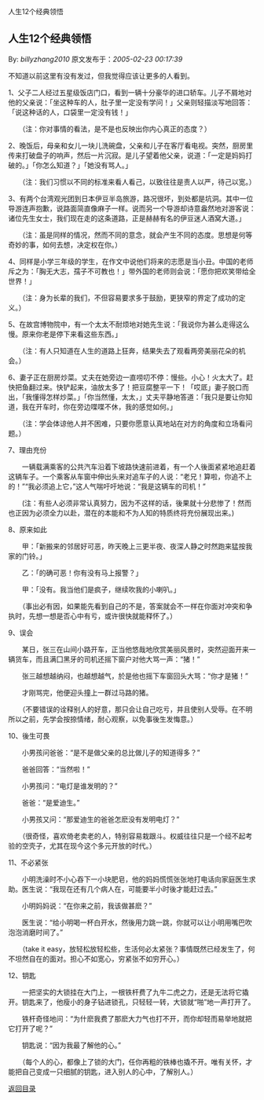 人生12个经典领悟
## 人生12个经典领悟

By: *billyzhang2010* 原文发布于：*2005-02-23 00:17:39*

 

不知道以前这里有没有发过，但我觉得应该让更多的人看到。

 

1、父子二人经过五星级饭店门口，看到一辆十分豪华的进口轿车。儿子不屑地对他的父亲说：「坐这种车的人，肚子里一定没有学问！」父亲则轻描淡写地回答：「说这种话的人，口袋里一定没有钱！」

　　（注：你对事情的看法，是不是也反映出你内心真正的态度？）

2、晚饭后，母亲和女儿一块儿洗碗盘，父亲和儿子在客厅看电视。突然，厨房里传来打破盘子的响声，然后一片沉寂。是儿子望着他父亲，说道：「一定是妈妈打破的。」「你怎么知道？」「她没有骂人。」

　　（注：我们习惯以不同的标准来看人看己，以致往往是责人以严，待己以宽。）

3、有两个台湾观光团到日本伊豆半岛旅游，路况很坏，到处都是坑洞。其中一位导游连声抱歉，说路面简直像麻子一样。说而另一个导游却诗意盎然地对游客说：诸位先生女士，我们现在走的这条道路，正是赫赫有名的伊豆迷人酒窝大道。」

　　（注：虽是同样的情况，然而不同的意念，就会产生不同的态度。思想是何等奇妙的事，如何去想，决定权在你。）

4、同样是小学三年级的学生，在作文中说他们将来的志愿是当小丑。中国的老师斥之为：「胸无大志，孺子不可教也！」带外国的老师则会说：「愿你把欢笑带给全世界！」

　　（注：身为长辈的我们，不但容易要求多于鼓励，更狭窄的界定了成功的定义。）

5、在故宫博物院中，有一个太太不耐烦地对她先生说：「我说你为甚么走得这么慢。原来你老是停下来看这些东西。」

　　（注：有人只知道在人生的道路上狂奔，结果失去了观看两旁美丽花朵的机会。）

6、妻子正在厨房炒菜。丈夫在她旁边一直唠叨不停：慢些。小心！火太大了。赶快把鱼翻过来。快铲起来，油放太多了！把豆腐整平一下！「哎厎」妻子脱口而出，「我懂得怎样炒菜。」「你当然懂，太太，」丈夫平静地答道：「我只是要让你知道，我在开车时，你在旁边喋喋不休，我的感觉如何。」

　　（注：学会体谅他人并不困难，只要你愿意认真地站在对方的角度和立场看问题。）

7、理由充份

　　一辆载满乘客的公共汽车沿着下坡路快速前进着，有一个人後面紧紧地追赶着这辆车子。一个乘客从车窗中伸出头来对追车子的人说：“老兄！算啦，你追不上的！”“我必须追上它，”这人气喘吁吁地说：“我是这辆车的司机！”

　　(注：有些人必须非常认真努力，因为不这样的话，後果就十分悲惨了！然而也正因为必须全力以赴，潜在的本能和不为人知的特质终将充份展现出来。)

8、原来如此

　　甲：「新搬来的邻居好可恶，昨天晚上三更半夜、夜深人静之时然跑来猛按我家的门铃。」

　　乙：「的确可恶！你有没有马上报警？」

　　甲：「没有。我当他们是疯子，继续吹我的小喇叭。」

　　（事出必有因，如果能先看到自己的不是，答案就会不一样在你面对冲突和争执时，先想一想是否心中有亏，或许很快就能释怀了。）

9、误会

　　某日，张三在山间小路开车，正当他悠哉地欣赏美丽风景时，突然迎面开来一辆货车，而且满囗黑牙的司机还摇下窗户对他大骂一声：“猪！”

　　张三越想越纳闷，也越想越气，於是他也摇下车窗回头大骂：“你才是猪！”

　　才刚骂完，他便迎头撞上一群过马路的猪。

　　（不要错误的诠释别人的好意，那只会让自己吃亏，并且使别人受辱。在不明所以之前，先学会按捺情绪，耐心观察，以免事後生发悔意。）

10、後生可畏

　　小男孩问爸爸：“是不是做父亲的总比做儿子的知道得多？”

　　爸爸回答：“当然啦！”

　　小男孩问：“电灯是谁发明的？”

　　爸爸：“是爱迪生。”

　　小男孩又问：“那爱迪生的爸爸怎麽没有发明电灯？”

　　（很奇怪，喜欢倚老卖老的人，特别容易栽跟斗。权威往往只是一个经不起考验的空壳子，尤其在现今这个多元开放的时代。）

11、不必紧张

　　小明洗澡时不小心吞下一小块肥皂，他的妈妈慌慌张张地打电话向家庭医生求助。医生说：“我现在还有几个病人在，可能要半小时後才能赶过去。”

　　小明妈妈说：“在你来之前，我该做甚麽？”

　　医生说：“给小明喝一杯白开水，然後用力跳一跳，你就可以让小明用嘴巴吹泡泡消磨时间了。”

　　（take it
easy，放轻松放轻松些，生活何必太紧张？事情既然已经发生了，何不坦然自在的面对。担心不如宽心，穷紧张不如穷开心。）

12、钥匙

　　一把坚实的大锁挂在大门上，一根铁杆费了九牛二虎之力，还是无法将它撬开。钥匙来了，他瘦小的身子钻进锁孔，只轻轻一转，大锁就“啪”地一声打开了。

　　铁杆奇怪地问：“为什麽我费了那麽大力气也打不开，而你却轻而易举地就把它打开了呢？”

　　钥匙说：“因为我最了解他的心。”

　　（每个人的心，都像上了锁的大门，任你再粗的铁棒也撬不开。唯有关怀，才能把自己变成一只细腻的钥匙，进入别人的心中，了解别人。）

 

 

 

[返回目录](index.html)
